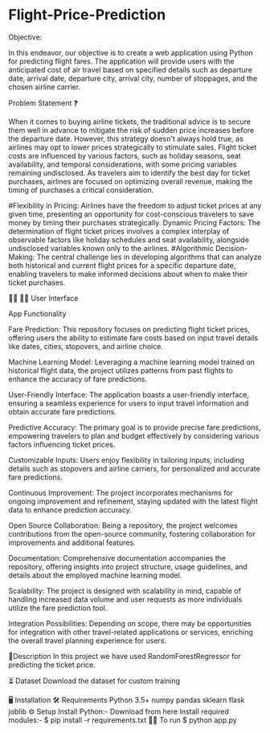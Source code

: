 # Flight-Price-Prediction

Objective:

In this endeavor, our objective is to create a web application using Python for predicting flight fares. The application will provide users with the anticipated cost of air travel based on specified details such as departure date, arrival date, departure city, arrival city, number of stoppages, and the chosen airline carrier.

Problem Statement ❓

When it comes to buying airline tickets, the traditional advice is to secure them well in advance to mitigate the risk of sudden price increases before the departure date. However, this strategy doesn't always hold true, as airlines may opt to lower prices strategically to stimulate sales. Flight ticket costs are influenced by various factors, such as holiday seasons, seat availability, and temporal considerations, with some pricing variables remaining undisclosed. As travelers aim to identify the best day for ticket purchases, airlines are focused on optimizing overall revenue, making the timing of purchases a critical consideration.

#Flexibility in Pricing: Airlines have the freedom to adjust ticket prices at any given time, presenting an opportunity for cost-conscious travelers to save money by timing their purchases strategically.
Dynamic Pricing Factors: The determination of flight ticket prices involves a complex interplay of observable factors like holiday schedules and seat availability, alongside undisclosed variables known only to the airlines.
#Algorithmic Decision-Making: The central challenge lies in developing algorithms that can analyze both historical and current flight prices for a specific departure date, enabling travelers to make informed decisions about when to make their ticket purchases.

🧑‍💻 🧑‍🎓 User Interface

App Functionality

Fare Prediction: This repository focuses on predicting flight ticket prices, offering users the ability to estimate fare costs based on input travel details like dates, cities, stopovers, and airline choice.

Machine Learning Model: Leveraging a machine learning model trained on historical flight data, the project utilizes patterns from past flights to enhance the accuracy of fare predictions.

User-Friendly Interface: The application boasts a user-friendly interface, ensuring a seamless experience for users to input travel information and obtain accurate fare predictions.

Predictive Accuracy: The primary goal is to provide precise fare predictions, empowering travelers to plan and budget effectively by considering various factors influencing ticket prices.

Customizable Inputs: Users enjoy flexibility in tailoring inputs, including details such as stopovers and airline carriers, for personalized and accurate fare predictions.

Continuous Improvement: The project incorporates mechanisms for ongoing improvement and refinement, staying updated with the latest flight data to enhance prediction accuracy.

Open Source Collaboration: Being a repository, the project welcomes contributions from the open-source community, fostering collaboration for improvements and additional features.

Documentation: Comprehensive documentation accompanies the repository, offering insights into project structure, usage guidelines, and details about the employed machine learning model.

Scalability: The project is designed with scalability in mind, capable of handling increased data volume and user requests as more individuals utilize the fare prediction tool.

Integration Possibilities: Depending on scope, there may be opportunities for integration with other travel-related applications or services, enriching the overall travel planning experience for users.

📝Description
In this project we have used RandomForestRegressor for predicting the ticket price.

⏳ Dataset
Download the dataset for custom training

🖥️ Installation
🛠️ Requirements
Python 3.5+
numpy
pandas
sklearn
flask
joblib
⚙️ Setup
Install Python:- Download from here
Install required modules:-
$ pip install -r requirements.txt
👨‍💻 To run
$ python app.py







